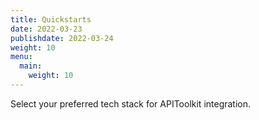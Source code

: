 ```yaml
---
title: Quickstarts
date: 2022-03-23
publishdate: 2022-03-24
weight: 10
menu:
  main:
    weight: 10
---
```


Select your preferred tech stack for APIToolkit integration.